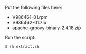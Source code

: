 Put the following files here:

- V986461-01.rpm
- V986462-01.zip
- apache-groovy-binary-2.4.18.zip

Run the script:

    $ sh extract.sh
